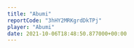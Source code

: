 ```yaml
---
title: "Abumi"
reportCode: "3hHY2MRKgrdDkTPj"
player: "Abumi"
date: 2021-10-06T18:48:50.877000+00:00
---
```

